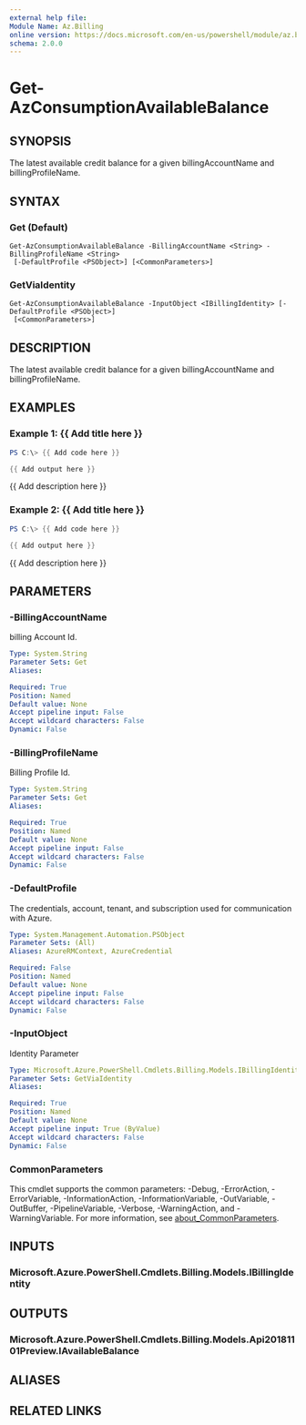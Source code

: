 ```yaml
---
external help file:
Module Name: Az.Billing
online version: https://docs.microsoft.com/en-us/powershell/module/az.billing/get-azconsumptionavailablebalance
schema: 2.0.0
---
```


# Get-AzConsumptionAvailableBalance

## SYNOPSIS
The latest available credit balance for a given billingAccountName and billingProfileName.

## SYNTAX

### Get (Default)
```
Get-AzConsumptionAvailableBalance -BillingAccountName <String> -BillingProfileName <String>
 [-DefaultProfile <PSObject>] [<CommonParameters>]
```

### GetViaIdentity
```
Get-AzConsumptionAvailableBalance -InputObject <IBillingIdentity> [-DefaultProfile <PSObject>]
 [<CommonParameters>]
```

## DESCRIPTION
The latest available credit balance for a given billingAccountName and billingProfileName.

## EXAMPLES

### Example 1: {{ Add title here }}
```powershell
PS C:\> {{ Add code here }}

{{ Add output here }}
```

{{ Add description here }}

### Example 2: {{ Add title here }}
```powershell
PS C:\> {{ Add code here }}

{{ Add output here }}
```

{{ Add description here }}

## PARAMETERS

### -BillingAccountName
billing Account Id.

```yaml
Type: System.String
Parameter Sets: Get
Aliases:

Required: True
Position: Named
Default value: None
Accept pipeline input: False
Accept wildcard characters: False
Dynamic: False
```

### -BillingProfileName
Billing Profile Id.

```yaml
Type: System.String
Parameter Sets: Get
Aliases:

Required: True
Position: Named
Default value: None
Accept pipeline input: False
Accept wildcard characters: False
Dynamic: False
```

### -DefaultProfile
The credentials, account, tenant, and subscription used for communication with Azure.

```yaml
Type: System.Management.Automation.PSObject
Parameter Sets: (All)
Aliases: AzureRMContext, AzureCredential

Required: False
Position: Named
Default value: None
Accept pipeline input: False
Accept wildcard characters: False
Dynamic: False
```

### -InputObject
Identity Parameter

```yaml
Type: Microsoft.Azure.PowerShell.Cmdlets.Billing.Models.IBillingIdentity
Parameter Sets: GetViaIdentity
Aliases:

Required: True
Position: Named
Default value: None
Accept pipeline input: True (ByValue)
Accept wildcard characters: False
Dynamic: False
```

### CommonParameters
This cmdlet supports the common parameters: -Debug, -ErrorAction, -ErrorVariable, -InformationAction, -InformationVariable, -OutVariable, -OutBuffer, -PipelineVariable, -Verbose, -WarningAction, and -WarningVariable. For more information, see [about_CommonParameters](http://go.microsoft.com/fwlink/?LinkID=113216).

## INPUTS

### Microsoft.Azure.PowerShell.Cmdlets.Billing.Models.IBillingIdentity

## OUTPUTS

### Microsoft.Azure.PowerShell.Cmdlets.Billing.Models.Api20181101Preview.IAvailableBalance

## ALIASES

## RELATED LINKS

